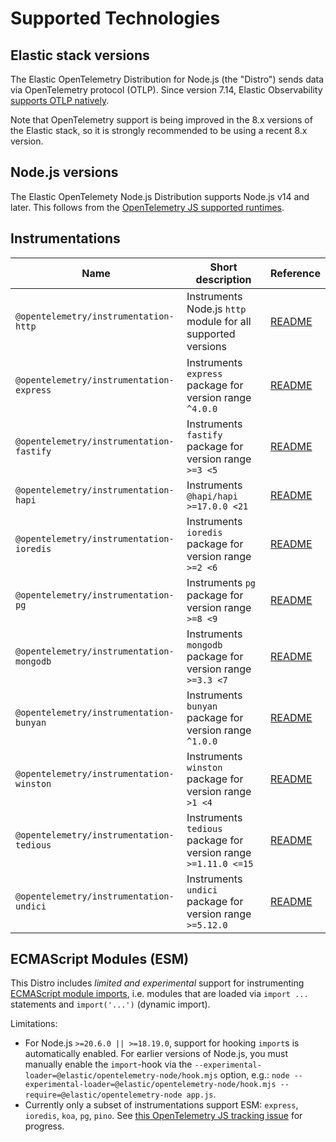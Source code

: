 # Supported Technologies

## Elastic stack versions

The Elastic OpenTelemetry Distribution for Node.js (the "Distro") sends data
via OpenTelemetry protocol (OTLP). Since version 7.14, Elastic Observability [supports OTLP natively](https://www.elastic.co/blog/native-opentelemetry-support-in-elastic-observability).

Note that OpenTelemetry support is being improved in the 8.x versions of the
Elastic stack, so it is strongly recommended to be using a recent 8.x version.


## Node.js versions

The Elastic OpenTelemety Node.js Distribution supports Node.js v14 and later.
This follows from the [OpenTelemetry JS supported runtimes](https://github.com/open-telemetry/opentelemetry-js#supported-runtimes).


## Instrumentations

| Name                                     | Short description                                               | Reference |
| ---------------------------------------- | --------------------------------------------------------------- | --------- |
| `@opentelemetry/instrumentation-http`    | Instruments Node.js `http` module for all supported versions    | [README](https://github.com/open-telemetry/opentelemetry-js-contrib/tree/main/plugins/node/opentelemetry-instrumentation-http#readme) |
| `@opentelemetry/instrumentation-express` | Instruments `express` package for version range `^4.0.0`        | [README](https://github.com/open-telemetry/opentelemetry-js-contrib/tree/main/plugins/node/opentelemetry-instrumentation-express#readme) |
| `@opentelemetry/instrumentation-fastify` | Instruments `fastify` package for version range `>=3 <5`        | [README](https://github.com/open-telemetry/opentelemetry-js-contrib/tree/main/plugins/node/opentelemetry-instrumentation-fastify#readme) |
| `@opentelemetry/instrumentation-hapi`    | Instruments `@hapi/hapi >=17.0.0 <21`                           | [README](https://github.com/open-telemetry/opentelemetry-js-contrib/tree/main/plugins/node/opentelemetry-instrumentation-hapi#readme) |
| `@opentelemetry/instrumentation-ioredis` | Instruments `ioredis` package for version range `>=2 <6`        | [README](https://github.com/open-telemetry/opentelemetry-js-contrib/tree/main/plugins/node/opentelemetry-instrumentation-ioredis#readme) |
| `@opentelemetry/instrumentation-pg`      | Instruments `pg` package for version range `>=8 <9`             | [README](https://github.com/open-telemetry/opentelemetry-js-contrib/tree/main/plugins/node/opentelemetry-instrumentation-pg#readme) |
| `@opentelemetry/instrumentation-mongodb` | Instruments `mongodb` package for version range `>=3.3 <7`      | [README](https://github.com/open-telemetry/opentelemetry-js-contrib/tree/main/plugins/node/opentelemetry-instrumentation-mongodb#readme) |
| `@opentelemetry/instrumentation-bunyan`  | Instruments `bunyan` package for version range `^1.0.0`         | [README](https://github.com/open-telemetry/opentelemetry-js-contrib/tree/main/plugins/node/opentelemetry-instrumentation-bunyan#readme) |
| `@opentelemetry/instrumentation-winston` | Instruments `winston` package for version range `>1 <4`         | [README](https://github.com/open-telemetry/opentelemetry-js-contrib/tree/main/plugins/node/opentelemetry-instrumentation-winston#readme) |
| `@opentelemetry/instrumentation-tedious` | Instruments `tedious` package for version range `>=1.11.0 <=15` | [README](https://github.com/open-telemetry/opentelemetry-js-contrib/tree/main/plugins/node/instrumentation-tedious#readme) |
| `@opentelemetry/instrumentation-undici`  | Instruments `undici` package for version range `>=5.12.0`       | [README](https://github.com/open-telemetry/opentelemetry-js-contrib/tree/main/plugins/node/instrumentation-undici#readme) |


## ECMAScript Modules (ESM)

This Distro includes *limited and experimental* support for instrumenting [ECMAScript module imports](https://nodejs.org/api/esm.html#modules-ecmascript-modules), i.e. modules that are loaded via `import ...` statements and `import('...')` (dynamic import).

<!-- TODO: add this to the above paragraph once we have an esm.md doc:
See the [ECMAScript module support](./esm.md) document for details.
-->

Limitations:
- For Node.js `>=20.6.0 || >=18.19.0`, support for hooking `import`s is automatically enabled. For earlier versions of Node.js, you must manually enable the `import`-hook via the `--experimental-loader=@elastic/opentelemetry-node/hook.mjs` option, e.g.: `node --experimental-loader=@elastic/opentelemetry-node/hook.mjs --require=@elastic/opentelemetry-node app.js`.
- Currently only a subset of instrumentations support ESM: `express`, `ioredis`, `koa`, `pg`, `pino`. See [this OpenTelemetry JS tracking issue](https://github.com/open-telemetry/opentelemetry-js-contrib/issues/1942) for progress.
